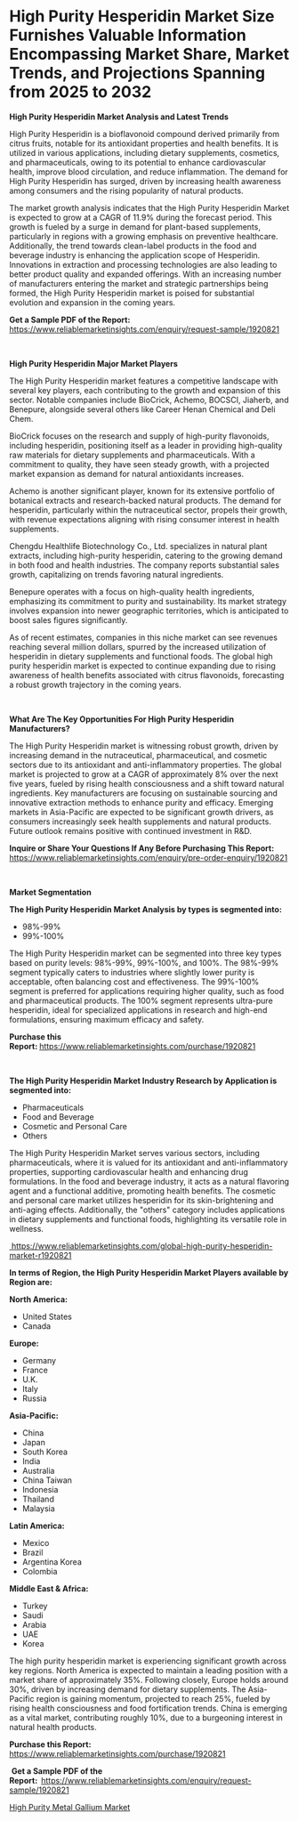 <p><h1>High Purity Hesperidin Market Size Furnishes Valuable Information Encompassing Market Share, Market Trends, and Projections Spanning from 2025 to 2032</h1></p><p><strong>High Purity Hesperidin Market Analysis and Latest Trends</strong></p>
<p><p>High Purity Hesperidin is a bioflavonoid compound derived primarily from citrus fruits, notable for its antioxidant properties and health benefits. It is utilized in various applications, including dietary supplements, cosmetics, and pharmaceuticals, owing to its potential to enhance cardiovascular health, improve blood circulation, and reduce inflammation. The demand for High Purity Hesperidin has surged, driven by increasing health awareness among consumers and the rising popularity of natural products.</p><p>The market growth analysis indicates that the High Purity Hesperidin Market is expected to grow at a CAGR of 11.9% during the forecast period. This growth is fueled by a surge in demand for plant-based supplements, particularly in regions with a growing emphasis on preventive healthcare. Additionally, the trend towards clean-label products in the food and beverage industry is enhancing the application scope of Hesperidin. Innovations in extraction and processing technologies are also leading to better product quality and expanded offerings. With an increasing number of manufacturers entering the market and strategic partnerships being formed, the High Purity Hesperidin market is poised for substantial evolution and expansion in the coming years.</p></p>
<p><strong>Get a Sample PDF of the Report:&nbsp;</strong> <a href="https://www.reliablemarketinsights.com/enquiry/request-sample/1920821?utm_campaign=2593&utm_medium=2&utm_source=Github&utm_content=ia&utm_term=03042025&utm_id=high-purity-hesperidin">https://www.reliablemarketinsights.com/enquiry/request-sample/1920821</a></p>
<p>&nbsp;</p>
<p><strong>High Purity Hesperidin Major Market Players</strong></p>
<p><p>The High Purity Hesperidin market features a competitive landscape with several key players, each contributing to the growth and expansion of this sector. Notable companies include BioCrick, Achemo, BOCSCI, Jiaherb, and Benepure, alongside several others like Career Henan Chemical and Deli Chem.</p><p>BioCrick focuses on the research and supply of high-purity flavonoids, including hesperidin, positioning itself as a leader in providing high-quality raw materials for dietary supplements and pharmaceuticals. With a commitment to quality, they have seen steady growth, with a projected market expansion as demand for natural antioxidants increases.</p><p>Achemo is another significant player, known for its extensive portfolio of botanical extracts and research-backed natural products. The demand for hesperidin, particularly within the nutraceutical sector, propels their growth, with revenue expectations aligning with rising consumer interest in health supplements.</p><p>Chengdu Healthlife Biotechnology Co., Ltd. specializes in natural plant extracts, including high-purity hesperidin, catering to the growing demand in both food and health industries. The company reports substantial sales growth, capitalizing on trends favoring natural ingredients.</p><p>Benepure operates with a focus on high-quality health ingredients, emphasizing its commitment to purity and sustainability. Its market strategy involves expansion into newer geographic territories, which is anticipated to boost sales figures significantly.</p><p>As of recent estimates, companies in this niche market can see revenues reaching several million dollars, spurred by the increased utilization of hesperidin in dietary supplements and functional foods. The global high purity hesperidin market is expected to continue expanding due to rising awareness of health benefits associated with citrus flavonoids, forecasting a robust growth trajectory in the coming years.</p></p>
<p>&nbsp;</p>
<p><strong>What Are The Key Opportunities For High Purity Hesperidin Manufacturers?</strong></p>
<p><p>The High Purity Hesperidin market is witnessing robust growth, driven by increasing demand in the nutraceutical, pharmaceutical, and cosmetic sectors due to its antioxidant and anti-inflammatory properties. The global market is projected to grow at a CAGR of approximately 8% over the next five years, fueled by rising health consciousness and a shift toward natural ingredients. Key manufacturers are focusing on sustainable sourcing and innovative extraction methods to enhance purity and efficacy. Emerging markets in Asia-Pacific are expected to be significant growth drivers, as consumers increasingly seek health supplements and natural products. Future outlook remains positive with continued investment in R&D.</p></p>
<p><strong>Inquire or Share Your Questions If Any Before Purchasing This Report:</strong> <a href="https://www.reliablemarketinsights.com/enquiry/pre-order-enquiry/1920821?utm_campaign=2593&utm_medium=2&utm_source=Github&utm_content=ia&utm_term=03042025&utm_id=high-purity-hesperidin">https://www.reliablemarketinsights.com/enquiry/pre-order-enquiry/1920821</a></p>
<p>&nbsp;</p>
<p><strong>Market Segmentation</strong></p>
<p><strong>The High Purity Hesperidin Market Analysis by types is segmented into:</strong></p>
<p><ul><li>98%-99%</li><li>99%-100%</li></ul></p>
<p><p>The High Purity Hesperidin market can be segmented into three key types based on purity levels: 98%-99%, 99%-100%, and 100%. The 98%-99% segment typically caters to industries where slightly lower purity is acceptable, often balancing cost and effectiveness. The 99%-100% segment is preferred for applications requiring higher quality, such as food and pharmaceutical products. The 100% segment represents ultra-pure hesperidin, ideal for specialized applications in research and high-end formulations, ensuring maximum efficacy and safety.</p></p>
<p><strong>Purchase this Report:&nbsp;</strong><a href="https://www.reliablemarketinsights.com/purchase/1920821?utm_campaign=2593&utm_medium=2&utm_source=Github&utm_content=ia&utm_term=03042025&utm_id=high-purity-hesperidin">https://www.reliablemarketinsights.com/purchase/1920821</a></p>
<p>&nbsp;</p>
<p><strong>The High Purity Hesperidin Market Industry Research by Application is segmented into:</strong></p>
<p><ul><li>Pharmaceuticals</li><li>Food and Beverage</li><li>Cosmetic and Personal Care</li><li>Others</li></ul></p>
<p><p>The High Purity Hesperidin Market serves various sectors, including pharmaceuticals, where it is valued for its antioxidant and anti-inflammatory properties, supporting cardiovascular health and enhancing drug formulations. In the food and beverage industry, it acts as a natural flavoring agent and a functional additive, promoting health benefits. The cosmetic and personal care market utilizes hesperidin for its skin-brightening and anti-aging effects. Additionally, the "others" category includes applications in dietary supplements and functional foods, highlighting its versatile role in wellness.</p></p>
<p><a href="https://www.reliablemarketinsights.com/global-high-purity-hesperidin-market-r1920821?utm_campaign=2593&utm_medium=2&utm_source=Github&utm_content=ia&utm_term=03042025&utm_id=high-purity-hesperidin">&nbsp;https://www.reliablemarketinsights.com/global-high-purity-hesperidin-market-r1920821</a></p>
<p><strong>In terms of Region, the High Purity Hesperidin Market Players available by Region are:</strong></p>
<p>
    <p> <strong> North America: </strong>
        <ul>
            <li>United States</li>
            <li>Canada</li>
        </ul>
        </p> 
    <p> <strong> Europe: </strong>
        <ul>
            <li>Germany</li>
            <li>France</li>
            <li>U.K.</li>
            <li>Italy</li>
            <li>Russia</li>
        </ul>
        </p> 
    <p> <strong> Asia-Pacific: </strong>
        <ul>
            <li>China</li>
            <li>Japan</li>
            <li>South Korea</li>
            <li>India</li>
            <li>Australia</li>
            <li>China Taiwan</li>
            <li>Indonesia</li>
            <li>Thailand</li>
            <li>Malaysia</li>
        </ul>
        </p> 
    <p> <strong> Latin America: </strong>
        <ul>
            <li>Mexico</li>
            <li>Brazil</li>
            <li>Argentina Korea</li>
            <li>Colombia</li>
        </ul>
        </p> 
    <p> <strong> Middle East & Africa: </strong>
        <ul>
            <li>Turkey</li>
            <li>Saudi</li>
            <li>Arabia</li>
            <li>UAE</li>
            <li>Korea</li>
        </ul>
    </p>
    </p>
<p><p>The high purity hesperidin market is experiencing significant growth across key regions. North America is expected to maintain a leading position with a market share of approximately 35%. Following closely, Europe holds around 30%, driven by increasing demand for dietary supplements. The Asia-Pacific region is gaining momentum, projected to reach 25%, fueled by rising health consciousness and food fortification trends. China is emerging as a vital market, contributing roughly 10%, due to a burgeoning interest in natural health products.</p></p>
<p><strong>Purchase this Report: </strong><a href="https://www.reliablemarketinsights.com/purchase/1920821?utm_campaign=2593&utm_medium=2&utm_source=Github&utm_content=ia&utm_term=03042025&utm_id=high-purity-hesperidin">https://www.reliablemarketinsights.com/purchase/1920821</a></p>
<p>&nbsp;<strong>Get a Sample PDF of the Report:&nbsp;&nbsp;</strong><a href="https://www.reliablemarketinsights.com/enquiry/request-sample/1920821?utm_campaign=2593&utm_medium=2&utm_source=Github&utm_content=ia&utm_term=03042025&utm_id=high-purity-hesperidin">https://www.reliablemarketinsights.com/enquiry/request-sample/1920821</a></p>
<p><strong></strong></p>
<p><p><a href="https://github.com/alasmyayock/Market-Research-Report-List-1/blob/main/high-purity-metal-gallium-market.md?utm_campaign=2593&utm_medium=2&utm_source=Github&utm_content=ia&utm_term=03042025&utm_id=high-purity-hesperidin">High Purity Metal Gallium Market</a></p></p>